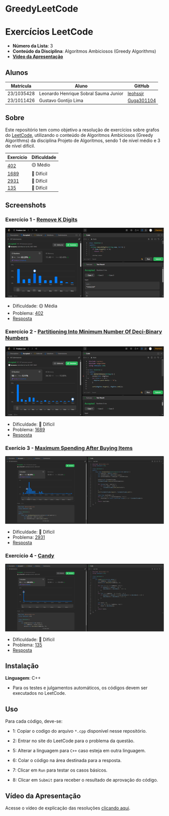 # GreedyLeetCode
# Exercícios LeetCode

- **Número da Lista**: 3 <br>
- **Conteúdo da Disciplina**: Algoritmos Ambiciosos (Greedy Algorithms) <br>
- [**Vídeo da Apresentação**](https://youtu.be/FxIUeXooav0) <br>

## Alunos
|Matrícula | Aluno |GitHub|
| -- | -- | -- |
| 23/1035428  | Leonardo Henrique Sobral Sauma Junior |[leohssjr](https://github.com/leohssjr)|
| 23/1011426  | Gustavo Gontijo Lima |[Guga301104](https://github.com/guga301104)|

## Sobre 
Este repositório tem como objetivo a resolução de exercícios sobre grafos do [LeetCode](https://leetcode.com/), utilizando o conteúdo de Algoritmos Ambiciosos (Greedy Algorithms) da disciplina Projeto de Algoritmos, sendo 1 de nível médio e 3 de nível difícil.

|Exercício | Dificuldade |
| -- | -- |
|[402](https://leetcode.com/problems/remove-k-digits/description/)|🟡 Médio|
|[1689](https://leetcode.com/problems/partitioning-into-minimum-number-of-deci-binary-numbers/description/)|🔴 Difícil|
|[2931](https://leetcode.com/problems/maximum-spending-after-buying-items/description/)|🔴 Difícil|
|[135](https://leetcode.com/problems/candy/description/)|🔴 Difícil|

## Screenshots

### Exercício 1 - [Remove K Digits](https://leetcode.com/problems/remove-k-digits/description/)

![](prints/402.png)
- Dificuldade: 🟡 Média <br>
- Problema: [402](https://leetcode.com/problems/remove-k-digits/description/) <br>
- [Resposta](https://github.com/projeto-de-algoritmos-2025/GreedyLeetCode/blob/main/questoes/leetCode_402.cpp) <br>

### Exercício 2 - [Partitioning Into Minimum Number Of Deci-Binary Numbers](https://leetcode.com/problems/partitioning-into-minimum-number-of-deci-binary-numbers/description/)

![](prints/1689.png)
- Dificuldade: 🔴 Difícil <br>
- Problema: [1689](https://leetcode.com/problems/partitioning-into-minimum-number-of-deci-binary-numbers/description/) <br>
- [Resposta](https://github.com/projeto-de-algoritmos-2025/GreedyLeetCode/blob/main/questoes/leetCode_1689.cpp) <br>

### Exerício 3 - [Maximum Spending After Buying Items](https://leetcode.com/problems/maximum-spending-after-buying-items/description/)

![](prints/2931.png)
- Dificuldade: 🔴 Difícil <br>
- Problema: [2931](https://leetcode.com/problems/maximum-spending-after-buying-items/description/) <br>
- [Resposta](questoes/leetCode_2931.cpp) <br>

### Exercício 4 - [Candy](https://leetcode.com/problems/candy/description/)

![](prints/135.png)
- Dificuldade: 🔴 Difícil <br>
- Problema: [135](https://leetcode.com/problems/candy/description/) <br>
- [Resposta](questoes/leetCode_135.cpp) <br>

## Instalação 
**Linguagem**: C++
- Para os testes e julgamentos automáticos, os códigos devem ser executados no LeetCode.

## Uso 
Para cada código, deve-se:
- 1: Copiar o codigo do arquivo ```*.cpp``` disponível nesse repositório.
 
- 2: Entrar no site do LeetCode para o problema da questão.

- 5: Alterar a linguagem para ```C++``` caso esteja em outra linguagem.
 
- 6: Colar o código na área destinada para a resposta.
 
- 7: Clicar em ```Run``` para testar os casos básicos.

- 8: Clicar em ```Submit``` para receber o resultado de aprovação do código.
  
## Vídeo da Apresentação
Acesse o vídeo de explicação das resoluções [clicando aqui](https://youtu.be/FxIUeXooav0).